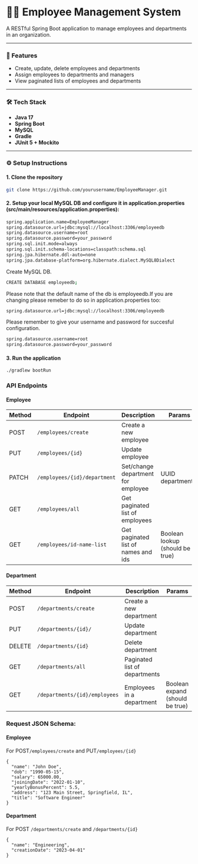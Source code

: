 # 🧑‍💼 Employee Management System

A RESTful Spring Boot application to manage employees and departments in an organization. 

---

### 🚀 Features

- Create, update, delete employees and departments
- Assign employees to departments and managers
- View paginated lists of employees and departments

---

### 🛠️ Tech Stack

- **Java 17**
- **Spring Boot**
- **MySQL**
- **Gradle**
- **JUnit 5 + Mockito**

---

### ⚙️ Setup Instructions

#### 1. Clone the repository
```bash
git clone https://github.com/yourusername/EmployeeManager.git
```
#### 2. Setup your local MySQL DB and configure it in application.properties (src/main/resources/application.properties):
```bash
spring.application.name=EmployeeManager
spring.datasource.url=jdbc:mysql://localhost:3306/employeedb
spring.datasource.username=root
spring.datasource.password=your_password
spring.sql.init.mode=always
spring.sql.init.schema-locations=classpath:schema.sql
spring.jpa.hibernate.ddl-auto=none
spring.jpa.database-platform=org.hibernate.dialect.MySQL8Dialect
```
Create MySQL DB.
```bash
CREATE DATABASE employeedb;
```
Please note that the default name of the db is employeedb.If you are changing please remeber to do so in application.properties too:
```bash
spring.datasource.url=jdbc:mysql://localhost:3306/employeedb
```
Please remember to give your username and password for succesful configuration.
```bash
spring.datasource.username=root
spring.datasource.password=your_password
```
#### 3. Run the application
```bash
./gradlew bootRun
```
### API Endpoints
#### Employee
| Method | Endpoint                     | Description                         | Params                           |
| ------ | ---------------------------- | -------------------------------     |--------------------------------- |
| POST   | `/employees/create`          | Create a new employee               |                                  |
| PUT    | `/employees/{id}`            | Update employee                     |                                  |
| PATCH  | `/employees/{id}/department` | Set/change department for employee  | UUID departmentId                |
| GET    | `/employees/all`             | Get paginated list of employees     |                                  | 
| GET    | `/employees/id-name-list`    | Get paginated list of names and ids | Boolean lookup (should be true)  |

#### Department
| Method | Endpoint                      | Description                   | Params                           |
| ------ | --------------------------    | ----------------------------- |-------------------------         |
| POST   | `/departments/create`         | Create a new department       |                                  |
| PUT    | `/departments/{id}/`          | Update department             |                                  |
| DELETE | `/departments/{id}`           | Delete department             |                                  |
| GET    | `/departments/all`            | Paginated list of departments |                                  |
| GET    | `/departments/{id}/employees` | Employees in a department     | Boolean expand (should be true)  |

### Request JSON Schema:
#### Employee
For POST`/employees/create` and PUT`/employees/{id}`
```
{
  "name": "John Doe",
  "dob": "1990-05-15",
  "salary": 65000.00,
  "joiningDate": "2022-01-10",
  "yearlyBonusPercent": 5.5,
  "address": "123 Main Street, Springfield, IL",
  "title": "Software Engineer"
}
```
#### Department
For POST `/departments/create` and `/departments/{id}`
```
{
  "name": "Engineering",
  "creationDate": "2023-04-01"
}
```




